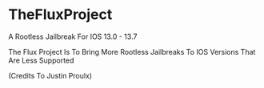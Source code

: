 # TheFluxProject
A Rootless Jailbreak For IOS 13.0 - 13.7

The Flux Project Is To Bring More Rootless Jailbreaks
To IOS Versions That Are Less Supported

(Credits To Justin Proulx)
